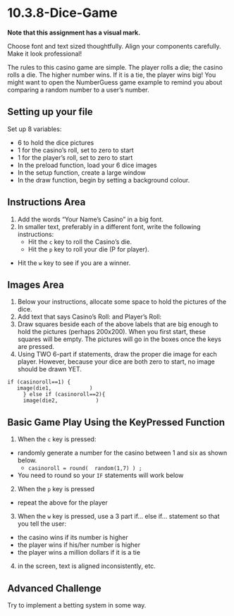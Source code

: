 # 10.3.8-Dice-Game

**Note that this assignment has a visual mark.**

Choose font and text sized thoughtfully.  Align your components carefully. Make it look professional! 

The rules to this casino game are simple.  The player rolls a die; the casino rolls a die.  The higher number wins.  If it is a tie, the player wins big!  You might want to open the NumberGuess game example to remind you about comparing a random number to a user’s number.

## Setting up your file
Set up 8 variables:
  - 6 to hold the dice pictures
  - 1 for the casino’s roll, set to zero to start
  - 1 for the player’s roll, set to zero to start
  - In the preload function, load your 6 dice images
  - In the setup function, create a large window
  - In the draw function, begin by setting a background colour.

## Instructions Area
1. Add the words “Your Name’s Casino” in a big font.
2. In smaller text, preferably in a different font, write the following instructions:
	- Hit the `c` key to roll the Casino’s die.
	- Hit the `p` key to roll your die (P for player).
  - Hit the `w` key to see if you are a winner.

## Images Area
1. Below your instructions, allocate some space to hold the pictures of the dice.  
2. Add text that says Casino’s Roll:  and Player’s Roll: 
3. Draw squares beside each of the above labels that are big enough to hold the pictures (perhaps 200x200).  When you first start, these squares will be empty.  The pictures will go in the boxes once the keys are pressed.
4. Using TWO 6-part if statements, draw the proper die image for each player. However, because your dice are both zero to start, no image should be drawn YET.
 ```
 if (casinoroll==1) {
    image(die1,            )
      } else if (casinoroll==2){
      image(die2,            )
``` 
 


## Basic Game Play Using the KeyPressed Function
1. When the `c` key is pressed:
  - randomly generate a number for the casino between 1 and six as shown below.
    - `casinoroll = round(  random(1,7) ) ;`     
  - You need to round so your `IF` statements will work below

2. When the `p` key is pressed
  - repeat the above for the player

3. When the `w` key is pressed, use a 3 part if… else if… statement so that you tell the user:
  - the casino wins if its number is higher
  - the player wins if his/her number is higher
  - the player wins a million dollars if it is a tie

4. in the screen, text is aligned inconsistently, etc.


## Advanced Challenge
Try to implement a betting system in some way.

